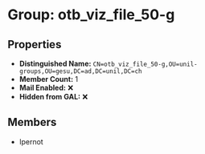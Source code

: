 # Group: otb_viz_file_50-g

## Properties

- **Distinguished Name:** `CN=otb_viz_file_50-g,OU=unil-groups,OU=gesu,DC=ad,DC=unil,DC=ch`
- **Member Count:** 1
- **Mail Enabled:** ❌
- **Hidden from GAL:** ❌

## Members

- lpernot
